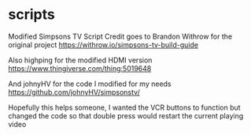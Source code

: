 # scripts
Modified Simpsons TV Script
Credit goes to Brandon Withrow for the original project https://withrow.io/simpsons-tv-build-guide

Also highping for the modified HDMI version https://www.thingiverse.com/thing:5019648

And johnyHV for the code I modified for my needs  https://github.com/johnyHV/simpsonstv/

Hopefully this helps someone, I wanted the VCR buttons to function but changed the code so that double press would restart the current playing video
